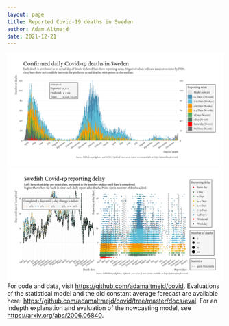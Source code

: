 ```yaml
---
layout: page
title: Reported Covid-19 deaths in Sweden
author: Adam Altmejd
date: 2021-12-21
---
```


![Graph of Swedish Covid-19 deaths with reporting delay.](deaths_lag_sweden_2021-12-21.png "Swedish Covid-19 deaths.")
![Graph of Swedish Covid-19 reporting delay in daily deaths.](lag_trend_sweden_2021-12-21.png "Trend in Swedish Covid-19 mortality reporting delay.")
For code and data, visit <https://github.com/adamaltmejd/covid>.
Evaluations of the statistical model and the old constant average forecast are available here: <https://github.com/adamaltmejd/covid/tree/master/docs/eval>.
For an indepth explanation and evaluation of the nowcasting model, see <https://arxiv.org/abs/2006.06840>.
